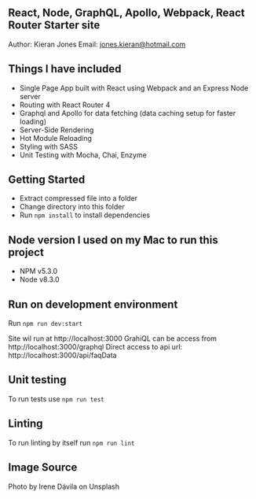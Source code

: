## React, Node, GraphQL, Apollo, Webpack, React Router Starter site

Author: Kieran Jones
Email: jones.kieran@hotmail.com

## Things I have included

* Single Page App built with React using Webpack and an Express Node server
* Routing with React Router 4
* Graphql and Apollo for data fetching (data caching setup for faster loading)
* Server-Side Rendering
* Hot Module Reloading
* Styling with SASS
* Unit Testing with Mocha, Chai, Enzyme

## Getting Started

* Extract compressed file into a folder
* Change directory into this folder
* Run `npm install` to install dependencies

## Node version I used on my Mac to run this project
* NPM v5.3.0
* Node v8.3.0

## Run on development environment

Run `npm run dev:start`

Site wil run at http://localhost:3000
GrahiQL can be access from http://localhost:3000/graphql
Direct access to api url: http://localhost:3000/api/faqData

## Unit testing

To run tests use `npm run test`

## Linting

To run linting by itself run `npm run lint`

## Image Source
Photo by Irene Dávila on Unsplash